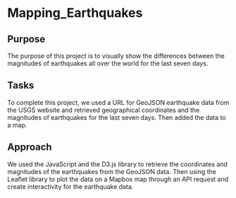 # Mapping_Earthquakes

## Purpose
The purpose of this project is to visually show the differences between the magnitudes of earthquakes all over the world for the last seven days.

## Tasks
To complete this project, we used a URL for GeoJSON earthquake data from the USGS website and retrieved geographical coordinates and the magnitudes of earthquakes for the last seven days. Then added the data to a map.

## Approach
We used the JavaScript and the D3.js library to retrieve the coordinates and magnitudes of the earthquakes from the GeoJSON data. Then using the Leaflet library to plot the data on a Mapbox map through an API request and create interactivity for the earthquake data.

## 
